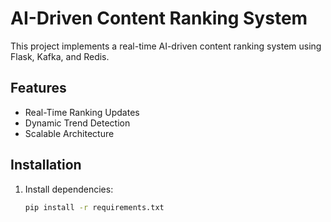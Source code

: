 # AI-Driven Content Ranking System

This project implements a real-time AI-driven content ranking system using Flask, Kafka, and Redis.

## Features
- Real-Time Ranking Updates
- Dynamic Trend Detection
- Scalable Architecture

## Installation
1. Install dependencies:
   ```bash
   pip install -r requirements.txt
